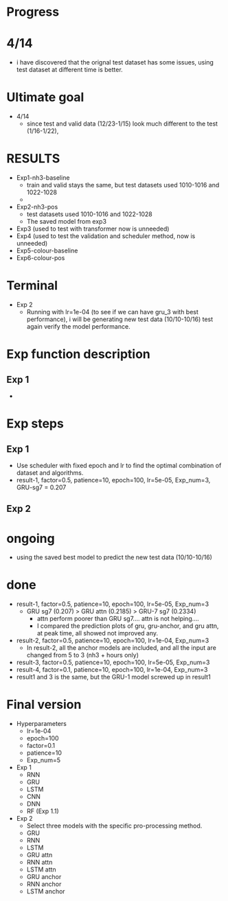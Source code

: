 # Progress
# 4/14
* i have discovered that the orignal test dataset has some issues, using test dataset at different time is better.

# Ultimate goal
* 4/14
  * since test and valid data (12/23-1/15) look much different to the test (1/16-1/22), 

# RESULTS
* Exp1-nh3-baseline
  * train and valid stays the same, but test datasets used 1010-1016 and 1022-1028
  * 
* Exp2-nh3-pos
  * test datasets used 1010-1016 and 1022-1028
  * The saved model from exp3 
* Exp3 (used to test with transformer now is unneeded)
* Exp4 (used to test the validation and scheduler method, now is unneeded)
* Exp5-colour-baseline
* Exp6-colour-pos


# Terminal
* Exp 2
  * Running with lr=1e-04 (to see if we can have gru_3 with best performance), i will be generating new test data (10/10-10/16) test again verify the model performance. 
# Exp function description
## Exp 1
* 
# Exp steps
## Exp 1
* Use scheduler with fixed epoch and lr to find the optimal combination of dataset and algorithms.
* result-1, factor=0.5, patience=10, epoch=100, lr=5e-05, Exp_num=3, GRU-sg7 = 0.207
## Exp 2
# ongoing
* using the saved best model to predict the new test data (10/10-10/16)
# done
* result-1, factor=0.5, patience=10, epoch=100, lr=5e-05, Exp_num=3 
  * GRU sg7 (0.207) > GRU attn (0.2185) > GRU-7 sg7 (0.2334)
    * attn perform poorer than GRU sg7.... attn is not helping.... 
    * I compared the prediction plots of gru, gru-anchor, and gru attn, at peak time, all showed not improved any.
* result-2, factor=0.5, patience=10, epoch=100, lr=1e-04, Exp_num=3
  * In result-2, all the anchor models are included, and all the input are changed from 5 to 3 (nh3 + hours only)
* result-3, factor=0.5, patience=10, epoch=100, lr=5e-05, Exp_num=3
* result-4, factor=0.1, patience=10, epoch=100, lr=1e-04, Exp_num=3
* result1 and 3 is the same, but the GRU-1 model screwed up in result1

# Final version
* Hyperparameters
  * lr=1e-04
  * epoch=100
  * factor=0.1
  * patience=10
  * Exp_num=5
* Exp 1
  * RNN
  * GRU
  * LSTM
  * CNN
  * DNN
  * RF (Exp 1.1)
* Exp 2
  * Select three models with the specific pro-processing method.
  * GRU
  * RNN
  * LSTM
  * GRU attn
  * RNN attn
  * LSTM attn
  * GRU anchor
  * RNN anchor
  * LSTM anchor